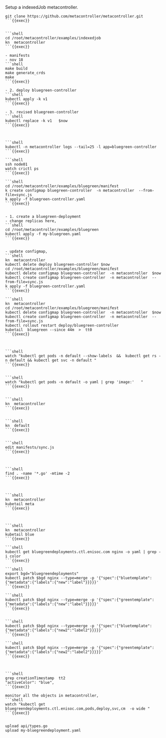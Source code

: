 Setup a indexedJob metacontroller.
 
```shell
git clone https://github.com/metacontroller/metacontroller.git 
```{{exec}}


```shell
cd /root/metacontroller/examples/indexedjob
kn  metacontroller
```{{exec}}

- manifests
- nov 18
```shell
make build
make generate_crds
make
```{{exec}}

- 2. deploy bluegreen-controller
```shell
kubectl apply -k v1 
```{{exec}}

- 3. revised bluegreen-controller
```shell
kubectl replace -k v1   $now
```{{exec}}



```shell
kubectl -n metacontroller logs --tail=25 -l app=bluegreen-controller
```{{exec}}

```shell
ssh node01
watch crictl ps
```{{exec}}

```shell
cd /root/metacontroller/examples/bluegreen/manifest
k create configmap bluegreen-controller  -n metacontroller  --from-file=sync.js
k apply -f bluegreen-controller.yaml
```{{exec}}


- 1. create a bluegreen-deployment
- change replicas here, 
```shell
cd /root/metacontroller/examples/bluegreen
kubectl apply -f my-bluegreen.yaml
```{{exec}}


- update configmap,
```shell
kn  metacontroller
kubectl delete deploy bluegreen-controller $now
cd /root/metacontroller/examples/bluegreen/manifest
kubectl delete configmap bluegreen-controller  -n metacontroller  $now
kubectl create configmap bluegreen-controller  -n metacontroller  --from-file=sync.js
k apply -f bluegreen-controller.yaml
```{{exec}}

```shell
kn  metacontroller
cd /root/metacontroller/examples/bluegreen/manifest
kubectl delete configmap bluegreen-controller  -n metacontroller  $now
kubectl create configmap bluegreen-controller  -n metacontroller  --from-file=sync.js
kubectl rollout restart deploy/bluegreen-controller
kubetail  bluegreen --since 44m  >  tt0
```{{exec}}



```shell
watch "kubectl get pods -n default --show-labels  &&  kubectl get rs -n default && kubectl get svc -n default "
```{{exec}}


```shell
watch "kubectl get pods -n default -o yaml | grep 'image:'   "
```{{exec}}


```shell
kn  metacontroller
```{{exec}}


```shell
kn  default
```{{exec}}


```shell
edit manifests/sync.js
```{{exec}}



```shell
find . -name '*.go' -mtime -2
```{{exec}}



```shell
kn  metacontroller
kubetail meta
```{{exec}}



```shell
kn  metacontroller
kubetail blue
```{{exec}}

```shell
kubectl get bluegreendeployments.ctl.enisoc.com nginx -o yaml | grep -i color
```{{exec}}

```shell
export bgd="bluegreendeployments"
kubectl patch $bgd nginx --type=merge -p '{"spec":{"bluetemplate":{"metadata":{"labels":{"new":"label"}}}}}'
```{{exec}}

```shell
kubectl patch $bgd nginx --type=merge -p '{"spec":{"greentemplate":{"metadata":{"labels":{"new":"label"}}}}}'
```{{exec}}


```shell
kubectl patch $bgd nginx --type=merge -p '{"spec":{"bluetemplate":{"metadata":{"labels":{"new2":"label2"}}}}}'
```{{exec}}

```shell
kubectl patch $bgd nginx --type=merge -p '{"spec":{"greentemplate":{"metadata":{"labels":{"new2":"label2"}}}}}'
```{{exec}}



```shell
grep creationTimestamp  tt2
"activeColor": "blue",
```{{exec}}

monitor all the objects in metacontroller, 
```shell
watch "kubectl get bluegreendeployments.ctl.enisoc.com,pods,deploy,svc,cm  -o wide "
```{{exec}}


upload api/types.go
upload my-bluegreendeployment.yaml
